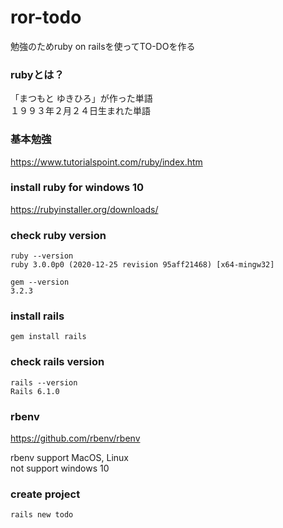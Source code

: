 # ror-todo

勉強のためruby on railsを使ってTO-DOを作る  

### rubyとは？

「まつもと ゆきひろ」が作った単語  
１９９３年２月２４日生まれた単語  

### 基本勉強

https://www.tutorialspoint.com/ruby/index.htm

### install ruby for windows 10

https://rubyinstaller.org/downloads/


### check ruby version

```
ruby --version
ruby 3.0.0p0 (2020-12-25 revision 95aff21468) [x64-mingw32]

gem --version
3.2.3
```

### install rails

```
gem install rails
```

### check rails version
```
rails --version
Rails 6.1.0
```

### rbenv

https://github.com/rbenv/rbenv  

rbenv support MacOS, Linux  
not support windows 10  

### create project

```
rails new todo
```
